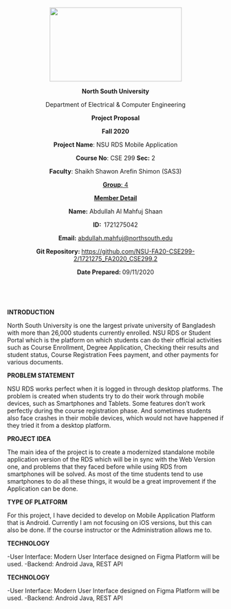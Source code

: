<p style="text-align: center;">&nbsp;</p>
<p style="text-align: center;">&nbsp;</p>
<p align="center"><strong><img src="https://media.dhakatribune.com/uploads/2016/11/nsulogo.jpg" alt="" width="307" height="172" /></strong></p>
<p align="center"><strong>North South University</strong></p>
<p align="center">Department of Electrical &amp; Computer Engineering</p>
<p align="center"><strong>Project Proposal</strong></p>
<p align="center"><strong>Fall 2020</strong></p>
<p align="center"><strong>Project Name</strong>: NSU RDS Mobile Application</p>
<p align="center"><strong>Course No</strong>: CSE 299 <strong>Sec</strong><strong>:</strong> 2</p>
<p align="center"><strong>Faculty</strong>: Shaikh Shawon Arefin Shimon (SAS3)</p>
<p align="center"><strong><u>Group</u></strong><u>:</u><u> 4</u></p>
<p align="center"><strong><u>Member Detail</u></strong></p>
<p align="center"><strong>Name</strong><strong>:</strong> Abdullah Al Mahfuj Shaan</p>
<p align="center"><strong>ID</strong><strong>:&nbsp; </strong>1721275042</p>
<p align="center"><strong>Email</strong><strong>:</strong> <a href="mailto:abdullah.mahfuj@northsouth.edu">abdullah.mahfuj@northsouth.edu</a></p>
<p align="center"><strong>Git Repository</strong><strong>: </strong><a href="https://github.com/NSU-FA20-CSE299-2/1721275_FA2020_CSE299.2">https://github.com/NSU-FA20-CSE299-2/1721275_FA2020_CSE299.2</a></p>
<p align="center"><strong>Date Prepared</strong><strong>: </strong>09/11/2020</p>
<p><strong>&nbsp;</strong></p>
<p><strong>&nbsp;</strong></p>
<p><strong>INTRODUCTION</strong></p>
<p>North South University is one the largest private university of Bangladesh with more than 26,000 students currently enrolled. NSU RDS or Student Portal which is the platform on which students can do their official activities such as Course Enrollment, Degree Application, Checking their results and student status, Course Registration Fees payment, and other payments for various documents.</p>
<p><strong>PROBLEM STATEMENT</strong></p>
<p>NSU RDS works perfect when it is logged in through desktop platforms. The problem is created when students try to do their work through mobile devices, such as Smartphones and Tablets. Some features don’t work perfectly during the course registration phase. And sometimes students also face crashes in their mobile devices, which would not have happened if they tried it from a desktop platform.</p>
<p><strong>PROJECT IDEA</strong></p>
The main idea of the project is to create a modernized standalone mobile application version of the RDS which will be in sync with the Web Version one, and problems that they faced before while using RDS from smartphones will be solved. As most of the time students tend to use smartphones to do all these things, it would be a great improvement if the Application can be done. 
<p><strong>TYPE OF PLATFORM</strong></p>
<p>For this project, I have decided to develop on Mobile Application Platform that is Android. Currently I am not focusing on iOS versions, but this can also be done. If the course instructor or the Administration allows me to.</p>
<p><strong>TECHNOLOGY</strong></p>
<p> -User Interface: Modern User Interface designed on Figma Platform will be used. 
-Backend: Android Java, REST API
 </p>
 <p><strong>TECHNOLOGY</strong></p>
<p> -User Interface: Modern User Interface designed on Figma Platform will be used. 
-Backend: Android Java, REST API
 </p>
<p>&nbsp;</p>
